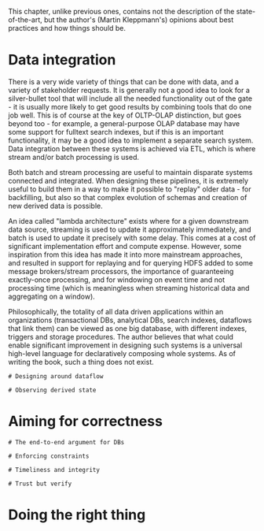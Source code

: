 This chapter, unlike previous ones, contains not the description of the state-of-the-art, but the author's (Martin Kleppmann's) opinions about best practices and how things should be.

# Data integration
There is a very wide variety of things that can be done with data, and a variety of stakeholder requests. It is generally not a good idea to look for a silver-bullet tool that will include all the needed functionality out of the gate - it is usually more likely to get good results by combining tools that do one job well. This is of course at the key of OLTP-OLAP distinction, but goes beyond too - for example, a general-purpose OLAP database may have some support for fulltext search indexes, but if this is an important functionality, it may be a good idea to implement a separate search system. Data integration between these systems is achieved via ETL, which is where stream and/or batch processing is used. 

Both batch and stream processing are useful to maintain disparate systems connected and integrated. When designing these pipelines, it is extremely useful to build them in a way to make it possible to "replay" older data - for backfilling, but also so that complex evolution of schemas and creation of new derived data is possible. 

An idea called "lambda architecture" exists where for a given downstream data source, streaming is used to update it approximately immediately, and batch is used to update it precisely with some delay. This comes at a cost of significant implementation effort and compute expense. However, some inspiration from this idea has made it into more mainstream approaches, and resulted in support for replaying and for querying HDFS added to some message brokers/stream processors, the importance of guaranteeing exactly-once processing, and for windowing on event time and not processing time (which is meaningless when streaming historical data and aggregating on a window).

Philosophically, the totality of all data driven applications within an organizations (transactional DBs, analytical DBs, search indexes, dataflows that link them) can be viewed as one big database, with different indexes, triggers and storage procedures. The author believes that what could enable significant improvement in designing such systems is a universal high-level language for declaratively composing whole systems. As of writing the book, such a thing does not exist.

    # Designing around dataflow

    # Observing derived state 

# Aiming for correctness 
    # The end-to-end argument for DBs
    
    # Enforcing constraints 
    
    # Timeliness and integrity 
    
    # Trust but verify


# Doing the right thing 